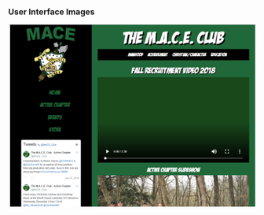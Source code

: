 ### User Interface Images 
 ![UI-01](https://github.com/zcarroll4/MACE-Club/blob/master/MACE-CLUB-UI.png)
 

